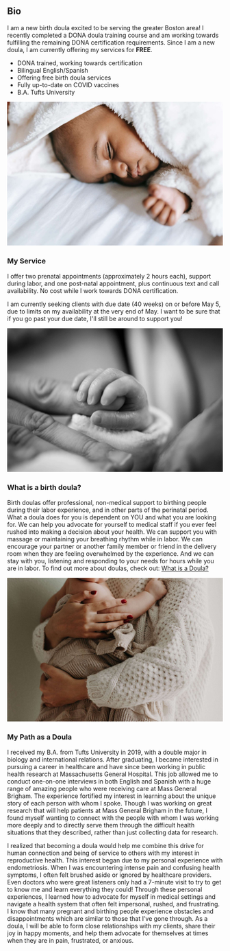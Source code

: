 ## Bio

I am a new birth doula excited to be serving the greater Boston area! I recently completed a DONA doula training course and am working towards fulfilling the remaining DONA certification requirements. Since I am a new doula, I am currently offering my services for **FREE**.

- DONA trained, working towards certification
- Bilingual English/Spanish
- Offering free birth doula services
- Fully up-to-date on COVID vaccines
- B.A. Tufts University

<img src="./assets/img/hero_1.jpg" alt="Hero Image 1" />

### My Service

I offer two prenatal appointments (approximately 2 hours each), support during labor, and one post-natal appointment, plus continuous text and call availability. No cost while I work towards DONA certification.

I am currently seeking clients with due date (40 weeks) on or before May 5, due to limits on my availability at the very end of May. I want to be sure that if you go past your due date, I'll still be around to support you!

<img src="./assets/img/hero_2.jpg" alt="Hero Image 2" />

### What is a birth doula?

Birth doulas offer professional, non-medical support to birthing people during their labor experience, and in other parts of the perinatal period. What a doula does for you is dependent on YOU and what you are looking for. We can help you advocate for yourself to medical staff if you ever feel rushed into making a decision about your health. We can support you with massage or maintaining your breathing rhythm while in labor. We can encourage your partner or another family member or friend in the delivery room when they are feeling overwhelmed by the experience. And we can stay with you, listening and responding to your needs for hours while you are in labor. To find out more about doulas, check out: [What is a Doula?](https://www.dona.org/what-is-a-doula/)

<img src="./assets/img/hero_3.jpg" alt="Hero Image 3" />

### My Path as a Doula

I received my B.A. from Tufts University in 2019, with a double major in biology and international relations. After graduating, I became interested in pursuing a career in healthcare and have since been working in public health research at Massachusetts General Hospital. This job allowed me to conduct one-on-one interviews in both English and Spanish with a huge range of amazing people who were receiving care at Mass General Brigham. The experience fortified my interest in learning about the unique story of each person with whom I spoke. Though I was working on great research that will help patients at Mass General Brigham in the future, I found myself wanting to connect with the people with whom I was working more deeply and to directly serve them through the difficult health situations that they described, rather than just collecting data for research.

I realized that becoming a doula would help me combine this drive for human connection and being of service to others with my interest in reproductive health. This interest began due to my personal experience with endometriosis. When I was encountering intense pain and confusing health symptoms, I often felt brushed aside or ignored by healthcare providers. Even doctors who were great listeners only had a 7-minute visit to try to get to know me and learn everything they could! Through these personal experiences, I learned how to advocate for myself in medical settings and navigate a health system that often felt impersonal, rushed, and frustrating. I know that many pregnant and birthing people experience obstacles and disappointments which are similar to those that I’ve gone through. As a doula, I will be able to form close relationships with my clients, share their joy in happy moments, and help them advocate for themselves at times when they are in pain, frustrated, or anxious.
